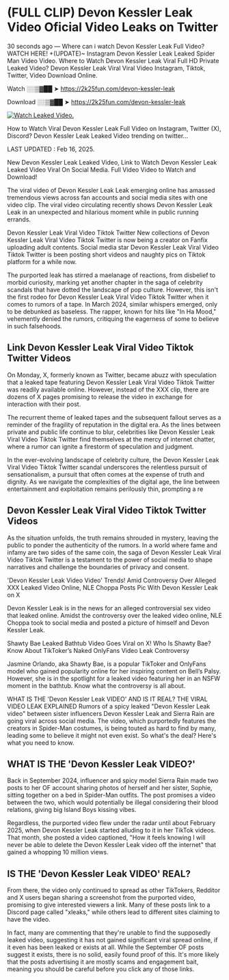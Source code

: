 # (FULL CLIP) Devon Kessler Leak Video Oficial Video Leaks on Twitter

30 seconds ago — Where can i watch Devon Kessler Leak Full Video? WATCH HERE! +(UPDATE)~ Instagram Devon Kessler Leak Leaked Spider Man Video Video. Where to Watch Devon Kessler Leak Viral Full HD Private Leaked Video? Devon Kessler Leak Viral Viral Video Instagram, Tiktok, Twitter, Video Download Online.

Watch ░░▒▓██ ➤ https://2k25fun.com/devon-kessler-leak

Download ░░▒▓██ ➤ https://2k25fun.com/devon-kessler-leak

[![Watch Leaked Video.](https://miro.medium.com/v2/resize:fit:828/format:webp/1*cilzJN44JGOrTw9NJCrNHA.gif "Watch Leaked Video")](https://2k25fun.com/devon-kessler-leak)

How to Watch Viral Devon Kessler Leak Full Video on Instagram, Twitter (X), Discord? Devon Kessler Leak Leaked Video trending on twitter...

LAST UPDATED : Feb 16, 2025.

New Devon Kessler Leak Leaked Video, Link to Watch Devon Kessler Leak Leaked Video Viral On Social Media. Full Video Video to Watch and Download!

The viral video of Devon Kessler Leak Leak emerging online has amassed tremendous views across fan accounts and social media sites with one video clip. The viral video circulating recently shows Devon Kessler Leak Leak in an unexpected and hilarious moment while in public running errands.

Devon Kessler Leak Viral Video Tiktok Twitter New collections of Devon Kessler Leak Viral Video Tiktok Twitter is now being a creator on Fanfix uploading adult contents. Social media star Devon Kessler Leak Viral Video Tiktok Twitter is been posting short videos and naughty pics on Tiktok platform for a while now.

The purported leak has stirred a maelanage of reactions, from disbelief to morbid curiosity, marking yet another chapter in the saga of celebrity scandals that have dotted the landscape of pop culture. However, this isn't the first rodeo for Devon Kessler Leak Viral Video Tiktok Twitter when it comes to rumors of a tape. In March 2024, similar whispers emerged, only to be debunked as baseless. The rapper, known for hits like "In Ha Mood," vehemently denied the rumors, critiquing the eagerness of some to believe in such falsehoods.

## Link Devon Kessler Leak Viral Video Tiktok Twitter Videos

On Monday, X, formerly known as Twitter, became abuzz with speculation that a leaked tape featuring Devon Kessler Leak Viral Video Tiktok Twitter was readily available online. However, instead of the XXX clip, there are dozens of X pages promising to release the video in exchange for interaction with their post.

The recurrent theme of leaked tapes and the subsequent fallout serves as a reminder of the fragility of reputation in the digital era. As the lines between private and public life continue to blur, celebrities like Devon Kessler Leak Viral Video Tiktok Twitter find themselves at the mercy of internet chatter, where a rumor can ignite a firestorm of speculation and judgment.

In the ever-evolving landscape of celebrity culture, the Devon Kessler Leak Viral Video Tiktok Twitter scandal underscores the relentless pursuit of sensationalism, a pursuit that often comes at the expense of truth and dignity. As we navigate the complexities of the digital age, the line between entertainment and exploitation remains perilously thin, prompting a re

##  Devon Kessler Leak Viral Video Tiktok Twitter Videos

As the situation unfolds, the truth remains shrouded in mystery, leaving the public to ponder the authenticity of the rumors. In a world where fame and infamy are two sides of the same coin, the saga of Devon Kessler Leak Viral Video Tiktok Twitter is a testament to the power of social media to shape narratives and challenge the boundaries of privacy and consent.

'Devon Kessler Leak Video Video' Trends! Amid Controversy Over Alleged XXX Leaked Video Online, NLE Choppa Posts Pic With Devon Kessler Leak on X

Devon Kessler Leak is in the news for an alleged controversial sex video that leaked online. Amidst the controversy over the leaked video online, NLE Choppa took to social media and posted a picture of himself and Devon Kessler Leak.

Shawty Bae Leaked Bathtub Video Goes Viral on X! Who Is Shawty Bae? Know About TikToker’s Naked OnlyFans Video Leak Controversy

Jasmine Orlando, aka Shawty Bae, is a popular TikToker and OnlyFans model who gained popularity online for her inspiring content on Bell’s Palsy. However, she is in the spotlight for a leaked video featuring her in an NSFW moment in the bathtub. Know what the controversy is all about.

WHAT IS THE 'Devon Kessler Leak VIDEO' AND IS IT REAL? THE VIRAL VIDEO LEAK EXPLAINED Rumors of a spicy leaked "Devon Kessler Leak video" between sister influencers Devon Kessler Leak and Sierra Rain are going viral across social media. The video, which purportedly features the creators in Spider-Man costumes, is being touted as hard to find by many, leading some to believe it might not even exist. So what's the deal? Here's what you need to know.

## WHAT IS THE 'Devon Kessler Leak VIDEO?'

Back in September 2024, influencer and spicy model Sierra Rain made two posts to her OF account sharing photos of herself and her sister, Sophie, sitting together on a bed in Spider-Man outfits. The post promises a video between the two, which would potentially be illegal considering their blood relations, giving big Island Boys kissing vibes.

Regardless, the purported video flew under the radar until about February 2025, when Devon Kessler Leak started alluding to it in her TikTok videos. That month, she posted a video captioned, "How it feels knowing I will never be able to delete the Devon Kessler Leak video off the internet" that gained a whopping 10 million views.

## IS THE 'Devon Kessler Leak VIDEO' REAL?

From there, the video only continued to spread as other TikTokers, Redditor and X users began sharing a screenshot from the purported video, promising to give interested viewers a link. Many of these posts link to a Discord page called "xleaks," while others lead to different sites claiming to have the video.

In fact, many are commenting that they're unable to find the supposedly leaked video, suggesting it has not gained significant viral spread online, if it even has been leaked or exists at all. While the September OF posts suggest it exists, there is no solid, easily found proof of this. It's more likely that the posts advertising it are mostly scams and engagement bait, meaning you should be careful before you click any of those links.